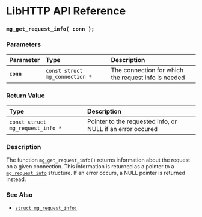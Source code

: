 # LibHTTP API Reference

### `mg_get_request_info( conn );`

### Parameters

| Parameter | Type | Description |
| :--- | :--- | :--- |
|**`conn`**|`const struct mg_connection *`|The connection for which the request info is needed|

### Return Value

| Type | Description |
| :--- | :--- |
|`const struct mg_request_info *`|Pointer to the requested info, or NULL if an error occured|

### Description

The function `mg_get_request_info()` returns information about the request on a given connection. This information is returned as a pointer to a [`mg_request_info`](mg_request_info.md) structure. If an error occurs, a NULL pointer is returned instead.

### See Also

* [`struct mg_request_info;`](mg_request_info.md)
